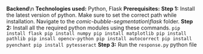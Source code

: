 **Backend**\n
**Technologies used:** Python, Flask
**Prerequisites:**
**Step 1:** Install the latest version of python. Make sure to set the correct path while installation.
Navigate to the _comic-bubble-segmentation\flask_ folder.
**Step 2:** Install all the required python modules using these commands.
            `pip install flask
            pip install numpy
            pip install matplotlib
            pip install pathlib
            pip insall opencv-python
            pip install autocorrect
            pip install pyenchant
            pip install pytesseract`
**Step 3:** Run the `response.py` python file
